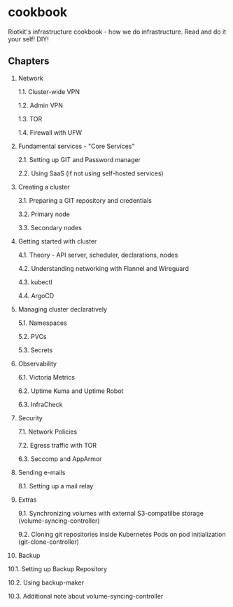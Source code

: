 # cookbook
Riotkit's infrastructure cookbook - how we do infrastructure. Read and do it your self! DIY!

Chapters
--------

1. Network

   1.1. Cluster-wide VPN
  
   1.2. Admin VPN
   
   1.3. TOR

   1.4. Firewall with UFW

2. Fundamental services - "Core Services"

   2.1. Setting up GIT and Password manager
   
   2.2. Using SaaS (if not using self-hosted services)

3. Creating a cluster

   3.1. Preparing a GIT repository and credentials

   3.2. Primary node

   3.3. Secondary nodes

4. Getting started with cluster

   4.1. Theory - API server, scheduler, declarations, nodes

   4.2. Understanding networking with Flannel and Wireguard

   4.3. kubectl

   4.4. ArgoCD

5. Managing cluster declaratively

   5.1. Namespaces
   
   5.2. PVCs

   5.3. Secrets

6. Observability

   6.1. Victoria Metrics

   6.2. Uptime Kuma and Uptime Robot

   6.3. InfraCheck

7. Security

   7.1. Network Policies

   7.2. Egress traffic with TOR
   
   6.3. Seccomp and AppArmor

8. Sending e-mails

   8.1. Setting up a mail relay

9. Extras

   9.1. Synchronizing volumes with external S3-compatilbe storage (volume-syncing-controller)
   
   9.2. Cloning git repositories inside Kubernetes Pods on pod initialization (git-clone-controller)

10. Backup

   10.1. Setting up Backup Repository
  
   10.2. Using backup-maker

   10.3. Additional note about volume-syncing-controller
   


